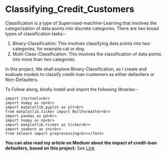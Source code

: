 # Classifying_Credit_Customers
Classification is a type of Supervised-machine-Learning that involves the categorization of data points into discrete categories. There are two broad types of classification tasks:-
1. Binary-Classification: This involves classifying data points into two categories, for example cat or dog.
2. Multi-Class-Classification: This involves the classification of data points into more than two categories.

In this project, 
We shall explore Binary-Classification, as I create and evaluate models to classify credit-loan customers as either defaulters or Non-Defaulters.

To Follow along, kindly install and import the following libraries:-
```
import itertools<br>
import numpy as np<br>
import matplotlib.pyplot as plt<br>
from matplotlib.ticker import NullFormatter<br>
import pandas as pd<br>
import numpy as np<br>
import matplotlib.ticker as ticker<br>
import seaborn as sns<br>
from sklearn import preprocessing<br></font>
```

<b>You can also read my article on Medium about the impact of credit-loan defaulters, based on this project:</b>
See [Link](https://medium.com/towards-artificial-intelligence/classifying-credit-loan-customers-35e4a18dd24)
